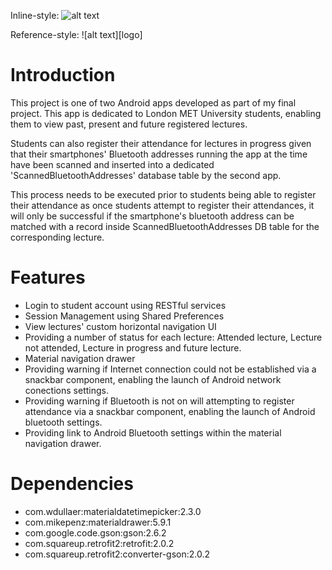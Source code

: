 Inline-style: 
![alt text](https://github.com/lankab/FC6P01-student-app/blob/master/FC6P01_student_app.gif "Functionalities demo")

Reference-style: 
![alt text][logo]
# Introduction
This project is one of two Android apps developed as part of my final project. This app is dedicated to London MET University students, enabling them to view past, present and future registered lectures. 

Students can also register their attendance for lectures in progress given that their smartphones' Bluetooth addresses running the app at the time have been scanned and inserted into a dedicated 'ScannedBluetoothAddresses' database table  by the second app. 

This process needs to be executed prior to students being able to register their attendance as once students attempt to register their attendances, it will only be successful if the smartphone's bluetooth address can be matched with a record inside ScannedBluetoothAddresses DB table for the corresponding lecture. 

# Features
* Login to student account using RESTful services
* Session Management using Shared Preferences
* View lectures' custom horizontal navigation UI
* Providing a number of status for each lecture: Attended lecture, Lecture not attended, Lecture in progress and future lecture.
* Material navigation drawer
* Providing warning if Internet connection could not be established via a snackbar component, enabling the launch of Android network conections settings.
* Providing warning if Bluetooth is not on will attempting to register attendance via a snackbar component, enabling the launch of Android bluetooth settings.
* Providing link to Android Bluetooth settings within the material navigation drawer.



# Dependencies
* com.wdullaer:materialdatetimepicker:2.3.0
* com.mikepenz:materialdrawer:5.9.1
* com.google.code.gson:gson:2.6.2
* com.squareup.retrofit2:retrofit:2.0.2
* com.squareup.retrofit2:converter-gson:2.0.2
